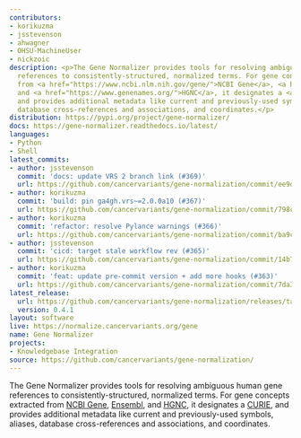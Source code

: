 ```yaml
---
contributors:
- korikuzma
- jsstevenson
- ahwagner
- OHSU-MachineUser
- nickzoic
description: <p>The Gene Normalizer provides tools for resolving ambiguous human gene
  references to consistently-structured, normalized terms. For gene concepts extracted
  from <a href="https://www.ncbi.nlm.nih.gov/gene/">NCBI Gene</a>, <a href="https://useast.ensembl.org/index.html">Ensembl</a>,
  and <a href="https://www.genenames.org/">HGNC</a>, it designates a <a href="https://en.wikipedia.org/wiki/CURIE">CURIE</a>,
  and provides additional metadata like current and previously-used symbols, aliases,
  database cross-references and associations, and coordinates.</p>
distribution: https://pypi.org/project/gene-normalizer/
docs: https://gene-normalizer.readthedocs.io/latest/
languages:
- Python
- Shell
latest_commits:
- author: jsstevenson
  commit: 'docs: update VRS 2 branch link (#369)'
  url: https://github.com/cancervariants/gene-normalization/commit/ee9d5751e7bd4c0bd6df809b69a89b3f89a867cc
- author: korikuzma
  commit: 'build: pin ga4gh.vrs~=2.0.0a10 (#367)'
  url: https://github.com/cancervariants/gene-normalization/commit/798ce406a43e6c6b23cbe5a19976e7f77c679bcc
- author: korikuzma
  commit: 'refactor: resolve Pylance warnings (#366)'
  url: https://github.com/cancervariants/gene-normalization/commit/ba9cc04f3c819030ea67e3bb9a928bf8c444f745
- author: jsstevenson
  commit: 'cicd: target stale workflow rev (#365)'
  url: https://github.com/cancervariants/gene-normalization/commit/14b75272e9a47f148a072278b3b8d152d93375e3
- author: korikuzma
  commit: 'feat: update pre-commit version + add more hooks (#363)'
  url: https://github.com/cancervariants/gene-normalization/commit/7da362eac8f84479152b2b0933a3dc4abfafaddf
latest_release:
  url: https://github.com/cancervariants/gene-normalization/releases/tag/0.4.1
  version: 0.4.1
layout: software
live: https://normalize.cancervariants.org/gene
name: Gene Normalizer
projects:
- Knowledgebase Integration
source: https://github.com/cancervariants/gene-normalization/
---
```

The Gene Normalizer provides tools for resolving ambiguous human gene references to consistently-structured, normalized terms. For gene concepts extracted from [NCBI Gene](https://www.ncbi.nlm.nih.gov/gene/), [Ensembl](https://useast.ensembl.org/index.html), and [HGNC](https://www.genenames.org/), it designates a [CURIE](https://en.wikipedia.org/wiki/CURIE), and provides additional metadata like current and previously-used symbols, aliases, database cross-references and associations, and coordinates.

